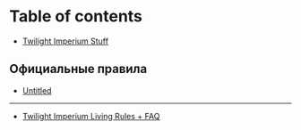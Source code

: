 # Table of contents

* [Twilight Imperium Stuff](README.md)

## Официальные правила

* [Untitled](oficialnye-pravila/untitled.md)

---

* [Twilight Imperium Living Rules + FAQ](https://images-cdn.fantasyflightgames.com/filer_public/da/df/dadf9f07-78f3-43ac-9cce-dd6b55b24ec2/ti4_living_rules_reference_v1_3_web.pdf)

